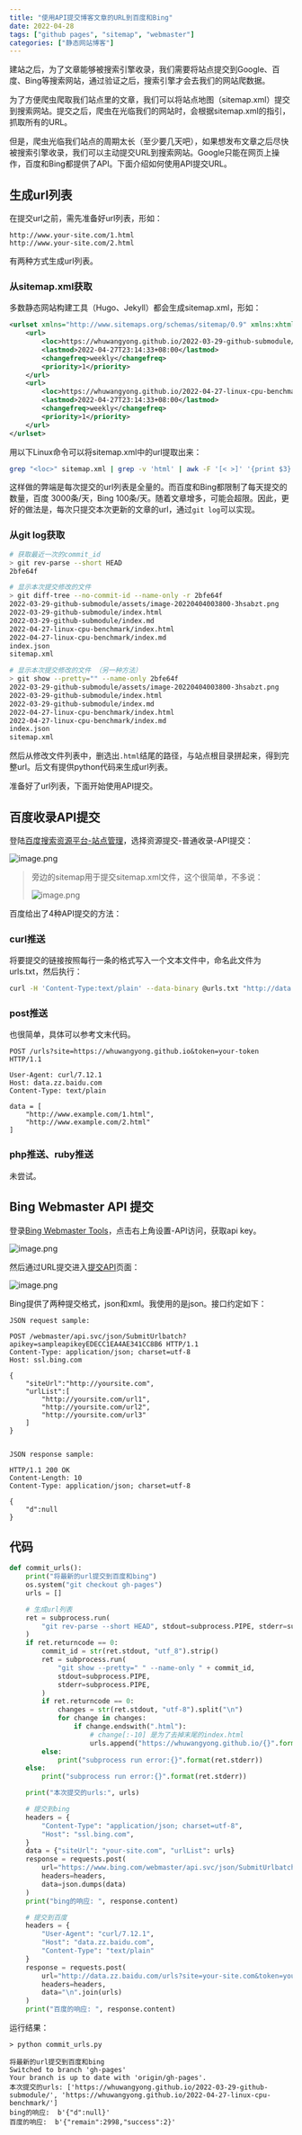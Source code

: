 ```yaml
---
title: "使用API提交博客文章的URL到百度和Bing"
date: 2022-04-28
tags: ["github pages", "sitemap", "webmaster"]
categories: ["静态网站博客"]
---
```



建站之后，为了文章能够被搜索引擎收录，我们需要将站点提交到Google、百度、Bing等搜索网站，通过验证之后，搜索引擎才会去我们的网站爬数据。

为了方便爬虫爬取我们站点里的文章，我们可以将站点地图（sitemap.xml）提交到搜索网站。提交之后，爬虫在光临我们的网站时，会根据sitemap.xml的指引，抓取所有的URL。

但是，爬虫光临我们站点的周期太长（至少要几天吧），如果想发布文章之后尽快被搜索引擎收录，我们可以主动提交URL到搜索网站。Google只能在网页上操作，百度和Bing都提供了API。下面介绍如何使用API提交URL。

## 生成url列表

在提交url之前，需先准备好url列表，形如：

```plaintext
http://www.your-site.com/1.html
http://www.your-site.com/2.html
```

有两种方式生成url列表。

### 从sitemap.xml获取

多数静态网站构建工具（Hugo、Jekyll）都会生成sitemap.xml，形如：

```xml
<urlset xmlns="http://www.sitemaps.org/schemas/sitemap/0.9" xmlns:xhtml="http://www.w3.org/1999/xhtml">
    <url>
        <loc>https://whuwangyong.github.io/2022-03-29-github-submodule/</loc>
        <lastmod>2022-04-27T23:14:33+08:00</lastmod>
        <changefreq>weekly</changefreq>
        <priority>1</priority>
    </url>
    <url>
        <loc>https://whuwangyong.github.io/2022-04-27-linux-cpu-benchmark/</loc>
        <lastmod>2022-04-27T23:14:33+08:00</lastmod>
        <changefreq>weekly</changefreq>
        <priority>1</priority>
    </url>
</urlset>
```

用以下Linux命令可以将sitemap.xml中的url提取出来：

```bash
grep "<loc>" sitemap.xml | grep -v 'html' | awk -F '[< >]' '{print $3}' > urls.txt
```

这样做的弊端是每次提交的url列表是全量的。而百度和Bing都限制了每天提交的数量，百度 3000条/天，Bing 100条/天。随着文章增多，可能会超限。因此，更好的做法是，每次只提交本次更新的文章的url，通过`git log`可以实现。

### 从git log获取

```bash
# 获取最近一次的commit_id
> git rev-parse --short HEAD
2bfe64f

# 显示本次提交修改的文件
> git diff-tree --no-commit-id --name-only -r 2bfe64f
2022-03-29-github-submodule/assets/image-20220404003800-3hsabzt.png
2022-03-29-github-submodule/index.html
2022-03-29-github-submodule/index.md
2022-04-27-linux-cpu-benchmark/index.html
2022-04-27-linux-cpu-benchmark/index.md
index.json
sitemap.xml

# 显示本次提交修改的文件 （另一种方法）
> git show --pretty="" --name-only 2bfe64f
2022-03-29-github-submodule/assets/image-20220404003800-3hsabzt.png
2022-03-29-github-submodule/index.html
2022-03-29-github-submodule/index.md
2022-04-27-linux-cpu-benchmark/index.html
2022-04-27-linux-cpu-benchmark/index.md
index.json
sitemap.xml
```

然后从修改文件列表中，删选出`.html`结尾的路径，与站点根目录拼起来，得到完整url。后文有提供python代码来生成url列表。

准备好了url列表，下面开始使用API提交。

## 百度收录API提交

登陆[百度搜索资源平台-站点管理](https://ziyuan.baidu.com/site/index)，选择资源提交-普通收录-API提交：

![image.png](https://cdn.jsdelivr.net/gh/whuwangyong/whuwangyong.github.io@gh-pages/2022-04-28-submit-urls-to-baidu-and-bing-with-api/assets/image-20220428182028-0cy1nla.png)

> 旁边的sitemap用于提交sitemap.xml文件，这个很简单，不多说：
>
> ![image.png](https://cdn.jsdelivr.net/gh/whuwangyong/whuwangyong.github.io@gh-pages/2022-04-28-submit-urls-to-baidu-and-bing-with-api/assets/image-20220428182218-15pvyh6.png)
>

百度给出了4种API提交的方法：

### curl推送

将要提交的链接按照每行一条的格式写入一个文本文件中，命名此文件为urls.txt，然后执行：

```bash
curl -H 'Content-Type:text/plain' --data-binary @urls.txt "http://data.zz.baidu.com/urls?site=https://whuwangyong.github.io&token=xxxxx"
```

### post推送

也很简单，具体可以参考文末代码。

```plaintext
POST /urls?site=https://whuwangyong.github.io&token=your-token HTTP/1.1

User-Agent: curl/7.12.1
Host: data.zz.baidu.com
Content-Type: text/plain

data = [
    "http://www.example.com/1.html",
    "http://www.example.com/2.html"
]
```

### php推送、ruby推送

未尝试。

## Bing Webmaster API 提交

登录[Bing Webmaster Tools](https://www.bing.com/webmasters/about)，点击右上角设置-API访问，获取api key。

![image.png](https://cdn.jsdelivr.net/gh/whuwangyong/whuwangyong.github.io@gh-pages/2022-04-28-submit-urls-to-baidu-and-bing-with-api/assets/image-20220428205759-g3qhenc.png)

然后通过URL提交进入[提交API](https://www.bing.com/webmasters/url-submission-api#APIs)页面：

![image.png](https://cdn.jsdelivr.net/gh/whuwangyong/whuwangyong.github.io@gh-pages/2022-04-28-submit-urls-to-baidu-and-bing-with-api/assets/image-20220428210228-w7eap0g.png)

Bing提供了两种提交格式，json和xml。我使用的是json。接口约定如下：

```plaintext
JSON request sample: 

POST /webmaster/api.svc/json/SubmitUrlbatch?apikey=sampleapikeyEDECC1EA4AE341CC8B6 HTTP/1.1
Content-Type: application/json; charset=utf-8
Host: ssl.bing.com

{
    "siteUrl":"http://yoursite.com",
    "urlList":[
        "http://yoursite.com/url1",
        "http://yoursite.com/url2",
        "http://yoursite.com/url3"
    ]
}


JSON response sample:

HTTP/1.1 200 OK
Content-Length: 10
Content-Type: application/json; charset=utf-8

{
    "d":null
}
```

## 代码

```python
def commit_urls():
    print("将最新的url提交到百度和bing")
    os.system("git checkout gh-pages")
    urls = []

    # 生成url列表
    ret = subprocess.run(
        "git rev-parse --short HEAD", stdout=subprocess.PIPE, stderr=subprocess.PIPE
    )
    if ret.returncode == 0:
        commit_id = str(ret.stdout, "utf_8").strip()
        ret = subprocess.run(
            "git show --pretty=" " --name-only " + commit_id,
            stdout=subprocess.PIPE,
            stderr=subprocess.PIPE,
        )
        if ret.returncode == 0:
            changes = str(ret.stdout, "utf-8").split("\n")
            for change in changes:
                if change.endswith(".html"):
                    # change[:-10] 是为了去掉末尾的index.html
                    urls.append("https://whuwangyong.github.io/{}".format(change[:-10]))
        else:
            print("subprocess run error:{}".format(ret.stderr))
    else:
        print("subprocess run error:{}".format(ret.stderr))

    print("本次提交的urls:", urls)

    # 提交到bing
    headers = {
        "Content-Type": "application/json; charset=utf-8",
        "Host": "ssl.bing.com",
    }
    data = {"siteUrl": "your-site.com", "urlList": urls}
    response = requests.post(
        url="https://www.bing.com/webmaster/api.svc/json/SubmitUrlbatch?apikey=your-key",
        headers=headers,
        data=json.dumps(data)
    )
    print("bing的响应: ", response.content)

    # 提交到百度
    headers = {
        "User-Agent": "curl/7.12.1",
        "Host": "data.zz.baidu.com",
        "Content-Type": "text/plain"
    }
    response = requests.post(
        url="http://data.zz.baidu.com/urls?site=your-site.com&token=your-token",
        headers=headers,
        data="\n".join(urls)
    )
    print("百度的响应: ", response.content)
```

运行结果：

```plaintext
> python commit_urls.py

将最新的url提交到百度和bing
Switched to branch 'gh-pages'
Your branch is up to date with 'origin/gh-pages'.
本次提交的urls: ['https://whuwangyong.github.io/2022-03-29-github-submodule/', 'https://whuwangyong.github.io/2022-04-27-linux-cpu-benchmark/']
bing的响应:  b'{"d":null}'
百度的响应:  b'{"remain":2998,"success":2}'
```


